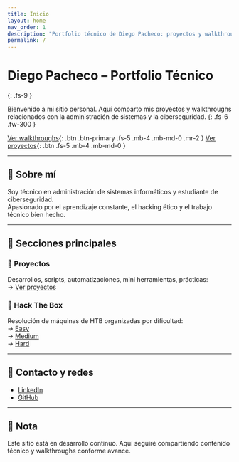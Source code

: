 ```yaml
---
title: Inicio
layout: home
nav_order: 1
description: "Portfolio técnico de Diego Pacheco: proyectos y walkthroughs de ciberseguridad."
permalink: /
---
```


# Diego Pacheco – Portfolio Técnico
{: .fs-9 }

Bienvenido a mi sitio personal. Aquí comparto mis proyectos y walkthroughs relacionados con la administración de sistemas y la ciberseguridad.
{: .fs-6 .fw-300 }

[Ver walkthroughs](walkthroughs/easy/){: .btn .btn-primary .fs-5 .mb-4 .mb-md-0 .mr-2 }
[Ver proyectos](proyectos/){: .btn .fs-5 .mb-4 .mb-md-0 }

---

## 🧠 Sobre mí

Soy técnico en administración de sistemas informáticos y estudiante de ciberseguridad.  
Apasionado por el aprendizaje constante, el hacking ético y el trabajo técnico bien hecho.

---

## 🚀 Secciones principales

### 📂 Proyectos

Desarrollos, scripts, automatizaciones, mini herramientas, prácticas:  
→ [Ver proyectos](proyectos/)

### 🧠 Hack The Box

Resolución de máquinas de HTB organizadas por dificultad:  
→ [Easy](walkthroughs/easy/)  
→ [Medium](walkthroughs/medium/)  
→ [Hard](walkthroughs/hard/)

---

## 💬 Contacto y redes

- [LinkedIn](https://www.linkedin.com/in/diego-pacheco-a51070178)
- [GitHub](https://github.com/gueco99)

---

## 🧭 Nota

Este sitio está en desarrollo continuo. Aquí seguiré compartiendo contenido técnico y walkthroughs conforme avance.
